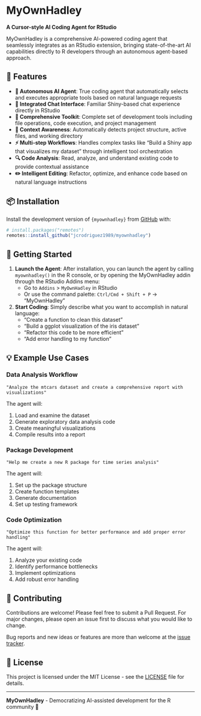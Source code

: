 
<!-- README.md is generated from README.Rmd. Please edit that file -->

# MyOwnHadley

**A Cursor-style AI Coding Agent for RStudio**

MyOwnHadley is a comprehensive AI-powered coding agent that seamlessly
integrates as an RStudio extension, bringing state-of-the-art AI
capabilities directly to R developers through an autonomous agent-based
approach.

## 🚀 Features

- **🤖 Autonomous AI Agent**: True coding agent that automatically
  selects and executes appropriate tools based on natural language
  requests
- **💬 Integrated Chat Interface**: Familiar Shiny-based chat experience
  directly in RStudio
- **🔧 Comprehensive Toolkit**: Complete set of development tools
  including file operations, code execution, and project management
- **🎯 Context Awareness**: Automatically detects project structure,
  active files, and working directory
- **⚡ Multi-step Workflows**: Handles complex tasks like “Build a Shiny
  app that visualizes my dataset” through intelligent tool orchestration
- **🔍 Code Analysis**: Read, analyze, and understand existing code to
  provide contextual assistance
- **✏️ Intelligent Editing**: Refactor, optimize, and enhance code based
  on natural language instructions

## 📦 Installation

Install the development version of `{myownhadley}` from
[GitHub](https://github.com/jcrodriguez1989/myownhadley) with:

``` r
# install.packages("remotes")
remotes::install_github("jcrodriguez1989/myownhadley")
```

## 🎯 Getting Started

1.  **Launch the Agent**: After installation, you can launch the agent
    by calling `myownhadley()` in the R console, or by opening the
    MyOwnHadley addin through the RStudio Addins menu:
    - Go to `Addins` \> `MyOwnHadley` in RStudio
    - Or use the command palette: `Ctrl/Cmd + Shift + P` → “MyOwnHadley”
2.  **Start Coding**: Simply describe what you want to accomplish in
    natural language:
    - “Create a function to clean this dataset”
    - “Build a ggplot visualization of the iris dataset”
    - “Refactor this code to be more efficient”
    - “Add error handling to my function”

## 💡 Example Use Cases

### Data Analysis Workflow

    "Analyze the mtcars dataset and create a comprehensive report with visualizations"

The agent will:

1.  Load and examine the dataset
2.  Generate exploratory data analysis code
3.  Create meaningful visualizations
4.  Compile results into a report

### Package Development

    "Help me create a new R package for time series analysis"

The agent will:

1.  Set up the package structure
2.  Create function templates
3.  Generate documentation
4.  Set up testing framework

### Code Optimization

    "Optimize this function for better performance and add proper error handling"

The agent will:

1.  Analyze your existing code
2.  Identify performance bottlenecks
3.  Implement optimizations
4.  Add robust error handling

## 🤝 Contributing

Contributions are welcome! Please feel free to submit a Pull Request.
For major changes, please open an issue first to discuss what you would
like to change.

Bug reports and new ideas or features are more than welcome at the
[issue tracker](https://github.com/jcrodriguez1989/myownhadley/issues).

## 📄 License

This project is licensed under the MIT License - see the
[LICENSE](LICENSE) file for details.

------------------------------------------------------------------------

**MyOwnHadley** - Democratizing AI-assisted development for the R
community 🎉
